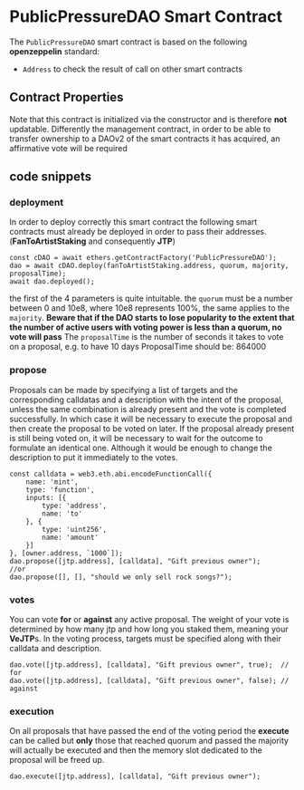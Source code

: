 # PublicPressureDAO Smart Contract
The `PublicPressureDAO` smart contract is based on the following **openzeppelin** standard:
- `Address` to check the result of call on other smart contracts

## Contract Properties
Note that this contract is initialized via the constructor and is therefore **not** updatable. Differently the management contract, in order to be able to transfer ownership to a DAOv2 of the smart contracts it has acquired, an affirmative vote will be required 

## code snippets
### deployment
In order to deploy correctly this smart contract the following smart contracts must already be deployed in order to pass their addresses. (**FanToArtistStaking** and consequently **JTP**)
```
const cDAO = await ethers.getContractFactory('PublicPressureDAO');
dao = await cDAO.deploy(fanToArtistStaking.address, quorum, majority, proposalTime);
await dao.deployed();
```
the first of the 4 parameters is quite intuitable. 
the `quorum` must be a number between 0 and 10e8, where 10e8 represents 100%, the same applies to the `majority`. **Beware that if the DAO starts to lose popularity to the extent that the number of active users with voting power is less than a quorum, no vote will pass**
The `proposalTime` is the number of seconds it takes to vote on a proposal, e.g. to have 10 days ProposalTime should be: 864000

### propose
Proposals can be made by specifying a list of targets and the corresponding calldatas and a description with the intent of the proposal, unless the same combination is already present and the vote is completed successfully. In which case it will be necessary to execute the proposal and then create the proposal to be voted on later. If the proposal already present is still being voted on, it will be necessary to wait for the outcome to formulate an identical one. Although it would be enough to change the description to put it immediately to the votes.
```
const calldata = web3.eth.abi.encodeFunctionCall({
    name: 'mint',
    type: 'function',
    inputs: [{
        type: 'address',
        name: 'to'
    }, {
        type: 'uint256',
        name: 'amount'
    }]
}, [owner.address, `1000`]);
dao.propose([jtp.address], [calldata], "Gift previous owner");
//or
dao.propose([], [], "should we only sell rock songs?");
```

### votes
You can vote **for** or **against** any active proposal. The weight of your vote is determined by how many jtp and how long you staked them, meaning your **VeJTP**s. In the voting process, targets must be specified along with their calldata and description.
```
dao.vote([jtp.address], [calldata], "Gift previous owner", true);  // for
dao.vote([jtp.address], [calldata], "Gift previous owner", false); // against
```

### execution
On all proposals that have passed the end of the voting period the **execute** can be called but **only** those that reached quorum and passed the majority will actually be executed and then the memory slot dedicated to the proposal will be freed up.
```
dao.execute([jtp.address], [calldata], "Gift previous owner");
```